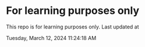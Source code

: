 # For learning purposes only
This repo is for learning purposes only.
Last updated at

Tuesday, March 12, 2024 11:24:18 AM

